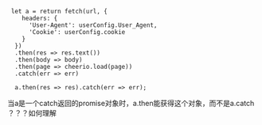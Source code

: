 ```
 let a = return fetch(url, {
	headers: {
	  'User-Agent': userConfig.User_Agent,
	  'Cookie': userConfig.cookie
	}
  })
  .then(res => res.text())
  .then(body => body)
  .then(page => cheerio.load(page))
  .catch(err => err)

  a.then(res => res).catch(err => err);

```
  当a是一个catch返回的promise对象时，a.then能获得这个对象，而不是a.catch ？？？如何理解

